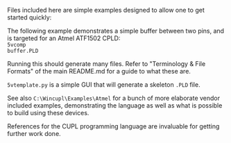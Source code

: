 Files included here are simple examples designed to allow one to get started quickly:

The following example demonstrates a simple buffer between two pins, and is targeted for an Atmel ATF1502 CPLD:<br>
<code>5vcomp buffer.PLD</code>

Running this should generate many files. Refer to "Terminology & File Formats" of the main README.md for a guide to what these are.

`5vtemplate.py` is a simple GUI that will generate a skeleton `.PLD` file.

See also `C:\Wincupl\Examples\Atmel` for a bunch of more elaborate vendor included examples, demonstrating the language as well as what is possible to build using these devices.

References for the CUPL programming language are invaluable for getting further work done.
